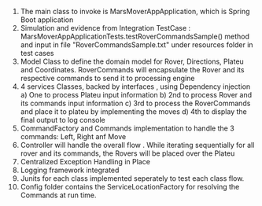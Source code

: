 1) The main class to invoke is MarsMoverAppApplication, which is Spring Boot application
2) Simulation and evidence from Integration TestCase : MarsMoverAppApplicationTests.testRoverCommandsSample() method and input in file "RoverCommandsSample.txt" under resources folder in test cases
3) Model Class to define the domain model for Rover, Directions, Plateu and Coordinates. RoverCommands will encapsulate the Rover and its respective commands to send it to processing engine
4) 4 services Classes, backed by interfaces , using Dependency injection
   a) One to process Plateu input information
   b) 2nd to process Rover and its commands input information
   c) 3rd to process the RoverCommands and place it to plateu by implementing the moves
   d) 4th to display the final output to log console
5) CommandFactory and Commands implementation to handle the 3 commands: Left, Right anf Move
6) Controller will handle the overall flow . While iterating sequentially for all rover and its commands, the Rovers will be placed over the Plateu
7) Centralized Exception Handling in Place
8) Logging framework integrated
9) Junits for each class implemented seperately to test each class flow.
10) Config folder contains the ServiceLocationFactory for resolving the Commands at run time.